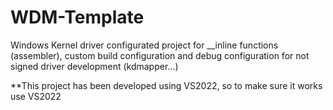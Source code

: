 # WDM-Template
Windows Kernel driver configurated project for __inline functions (assembler), custom build configuration and debug configuration for not signed driver development (kdmapper...)

**This project has been developed using VS2022, so to make sure it works use VS2022
